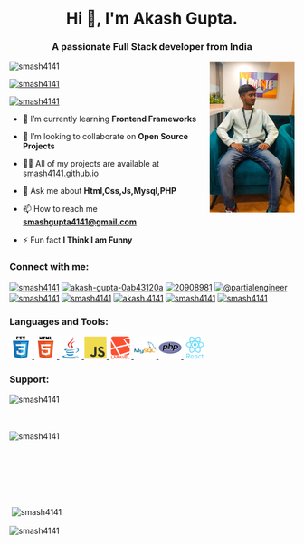 <h1 align="center">Hi 👋, I'm Akash Gupta.</h1>
<h3 align="center">A passionate Full Stack developer from India</h3>
<img align="right" alt="profile" width="150" src="WhatsApp Image 2022-12-25 at 10.06.11 PM.jpeg">

<p align="left"> <img src="https://komarev.com/ghpvc/?username=smash4141&label=Profile%20views&color=0e75b6&style=flat" alt="smash4141" /> </p>

<p align="left"> <a href="https://github.com/ryo-ma/github-profile-trophy"><img src="https://github-profile-trophy.vercel.app/?username=smash4141" alt="smash4141" /></a> </p>

<p align="left"> <a href="https://twitter.com/smash4141" target="blank"><img src="https://img.shields.io/twitter/follow/smash4141?logo=twitter&style=for-the-badge" alt="smash4141" /></a> </p>

- 🌱 I’m currently learning **Frontend Frameworks**

- 👯 I’m looking to collaborate on **Open Source Projects**

- 👨‍💻 All of my projects are available at [smash4141.github.io](smash4141.github.io)

- 💬 Ask me about **Html,Css,Js,Mysql,PHP**

- 📫 How to reach me **smashgupta4141@gmail.com**

- ⚡ Fun fact **I Think I am Funny**

<h3 align="left">Connect with me:</h3>
<p align="left">
<a href="https://twitter.com/smash4141" target="blank"><img align="center" src="https://raw.githubusercontent.com/rahuldkjain/github-profile-readme-generator/master/src/images/icons/Social/twitter.svg" alt="smash4141" height="30" width="40" /></a>
<a href="https://linkedin.com/in/akash-gupta-0ab43120a" target="blank"><img align="center" src="https://raw.githubusercontent.com/rahuldkjain/github-profile-readme-generator/master/src/images/icons/Social/linked-in-alt.svg" alt="akash-gupta-0ab43120a" height="30" width="40" /></a>
<a href="https://stackoverflow.com/users/20908981" target="blank"><img align="center" src="https://raw.githubusercontent.com/rahuldkjain/github-profile-readme-generator/master/src/images/icons/Social/stack-overflow.svg" alt="20908981" height="30" width="40" /></a>
<a href="https://youtube.com/@partialengineer" target="blank"><img align="center" src="https://raw.githubusercontent.com/rahuldkjain/github-profile-readme-generator/master/src/images/icons/Social/youtube.svg" alt="@partialengineer" height="30" width="40" /></a>
<a href="https://www.codechef.com/users/smash4141" target="blank"><img align="center" src="https://cdn.jsdelivr.net/npm/simple-icons@3.1.0/icons/codechef.svg" alt="smash4141" height="30" width="40" /></a>
<a href="https://www.hackerrank.com/smashgupta4141" target="blank"><img align="center" src="https://raw.githubusercontent.com/rahuldkjain/github-profile-readme-generator/master/src/images/icons/Social/hackerrank.svg" alt="smash4141" height="30" width="40" /></a>
<a href="https://codeforces.com/profile/akash.4141" target="blank"><img align="center" src="https://raw.githubusercontent.com/rahuldkjain/github-profile-readme-generator/master/src/images/icons/Social/codeforces.svg" alt="akash.4141" height="30" width="40" /></a>
<a href="https://www.leetcode.com/smash4141" target="blank"><img align="center" src="https://raw.githubusercontent.com/rahuldkjain/github-profile-readme-generator/master/src/images/icons/Social/leet-code.svg" alt="smash4141" height="30" width="40" /></a>
<a href="https://auth.geeksforgeeks.org/user/smash4141" target="blank"><img align="center" src="https://raw.githubusercontent.com/rahuldkjain/github-profile-readme-generator/master/src/images/icons/Social/geeks-for-geeks.svg" alt="smash4141" height="30" width="40" /></a>
</p>

<h3 align="left">Languages and Tools:</h3>
<a href="https://www.w3schools.com/css/" target="_blank" rel="noreferrer"> <img src="https://raw.githubusercontent.com/devicons/devicon/master/icons/css3/css3-original-wordmark.svg" alt="css3" width="40" height="40"/> </a> <a href="https://www.w3.org/html/" target="_blank" rel="noreferrer"> <img src="https://raw.githubusercontent.com/devicons/devicon/master/icons/html5/html5-original-wordmark.svg" alt="html5" width="40" height="40"/> </a> <a href="https://www.java.com" target="_blank" rel="noreferrer"> <img src="https://raw.githubusercontent.com/devicons/devicon/master/icons/java/java-original.svg" alt="java" width="40" height="40"/> </a> <a href="https://developer.mozilla.org/en-US/docs/Web/JavaScript" target="_blank" rel="noreferrer"> <img src="https://raw.githubusercontent.com/devicons/devicon/master/icons/javascript/javascript-original.svg" alt="javascript" width="40" height="40"/> </a> <a href="https://laravel.com/" target="_blank" rel="noreferrer"> <img src="https://raw.githubusercontent.com/devicons/devicon/master/icons/laravel/laravel-plain-wordmark.svg" alt="laravel" width="40" height="40"/> </a> <a href="https://www.mysql.com/" target="_blank" rel="noreferrer"> <img src="https://raw.githubusercontent.com/devicons/devicon/master/icons/mysql/mysql-original-wordmark.svg" alt="mysql" width="40" height="40"/> </a> <a href="https://www.php.net" target="_blank" rel="noreferrer"> <img src="https://raw.githubusercontent.com/devicons/devicon/master/icons/php/php-original.svg" alt="php" width="40" height="40"/> </a> <a href="https://reactjs.org/" target="_blank" rel="noreferrer"> <img src="https://raw.githubusercontent.com/devicons/devicon/master/icons/react/react-original-wordmark.svg" alt="react" width="40" height="40"/> </a> </p>

<h3 align="left">Support:</h3>
<p><a href="https://www.buymeacoffee.com/smash4141"> <img align="left" src="https://cdn.buymeacoffee.com/buttons/v2/default-yellow.png" height="50" width="210" alt="smash4141" /></a></p><br><br><br>

<p><img align="left" src="https://github-readme-stats.vercel.app/api/top-langs?username=smash4141&show_icons=true&locale=en&layout=compact" alt="smash4141" /></p>
<br><br><br><br><br><br><br>
<p>&nbsp;<img align="center" src="https://github-readme-stats.vercel.app/api?username=smash4141&show_icons=true&locale=en" alt="smash4141" /></p>

<p><img align="center" src="https://github-readme-streak-stats.herokuapp.com/?user=smash4141&" alt="smash4141" /></p>
